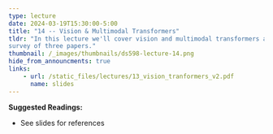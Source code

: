 ```yaml
---
type: lecture
date: 2024-03-19T15:30:00-5:00
title: "14 -- Vision & Multimodal Transformers"
tldr: "In this lecture we'll cover vision and multimodal transformers as a 
survey of three papers."
thumbnail: /_images/thumbnails/ds598-lecture-14.png
hide_from_announcments: true
links: 
    - url: /static_files/lectures/13_vision_tranformers_v2.pdf
      name: slides
---
```

**Suggested Readings:**
- See slides for references